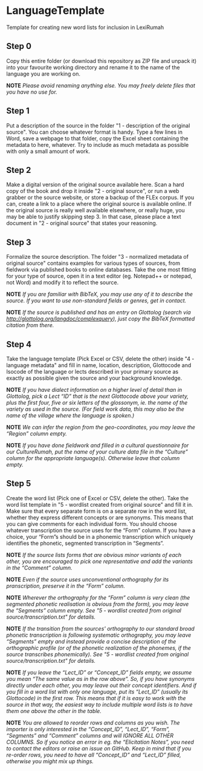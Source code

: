 # LanguageTemplate
Template for creating new word lists for inclusion in LexiRumah

## Step 0
Copy this entire folder (or download this repository as ZIP file and unpack it)
        into your favourite working directory and rename it to the name of the
        language you are working on.

**NOTE** *Please avoid renaming anything else. You may freely delete files that
          you have no use for.*

## Step 1
Put a description of the source in the folder "1 - description of the
        original source". You can choose whatever format is handy. Type a few
        lines in Word, save a webpage to that folder, copy the Excel sheet
        containing the metadata to here, whatever. Try to include as much
        metadata as possible with only a small amount of work.

## Step 2
Make a digital version of the original source available here. Scan a
        hard copy of the book and drop it inside "2 - original source", or run a
        web grabber or the source website, or store a backup of the FLEx corpus.
        If you can, create a link to a place where the original source is
        available online. If the original source is really well available
        elsewhere, or really huge, you may be able to justify skipping step 3.
        In that case, please place a text document in "2 - original source" that
        states your reasoning.

## Step 3
Formalize the source description. The folder "3 - normalized metadata of
        original source" contains examples for various types of sources, from
        fieldwork via published books to online databases. Take the one most
        fitting for your type of source, open it in a text editor (eg. Notepad++
        or notepad, not Word) and modify it to reflect the source.

**NOTE** *If you are familiar with BibTeX, you may use any of it to describe the
          source. If you want to use non-standard fields or genres, get in
          contact.*

**NOTE** *If the source is published and has an entry on Glottolog (search via
          http://glottolog.org/langdoc/complexquery), just copy the
          BibTeX formatted citation from there.*

## Step 4
Take the language template (Pick Excel or CSV, delete the other) inside
        "4 - language metadata" and fill in name, location, description,
        Glottocode and Isocode of the language or lects described in your
        primary source as exactly as possible given the source and your
        background knowledge.

**NOTE** *If you have dialect information on a higher level of detail than in
          Glottolog, pick a Lect “ID” that is the next Glottocode above your
          variety, plus the first four, five or six letters of the glossonym,
          ie. the name of the variety as used in the source. (For field work
          data, this may also be the name of the village where the language is
          spoken.)*

**NOTE** *We can infer the region from the geo-coordinates, you may leave the
          “Region” column empty.*

**NOTE** *If you have done fieldwork and filled in a cultural questionnaire for
          our CultureRumah, put the name of your culture data file in the
          “Culture” column for the appropriate language(s). Otherwise leave that
          column empty.*

## Step 5
Create the word list (Pick one of Excel or CSV, delete the other). Take
        the word list template in "5 - wordlist created from original source"
        and fill it in. Make sure that every separate form is on a separate row
        in the word list, whether they express different concepts or are
        synonyms. This means that you can give comments for each individual
        form. You should choose whatever transcription the source uses for the
        “Form” column. If you have a choice, your “Form”s should be in a
        phonemic transcription which uniquely identifies the phonetic, segmented
        transcription in “Segments”.

**NOTE** *If the source lists forms that are obvious minor variants of each
          other, you are encouraged to pick one representative and add the
          variants in the “Comment” column.*

**NOTE** *Even if the source uses unconventional orthography for its
          pranscription, preserve it in the “Form” column.*

**NOTE** *Wherever the orthography for the “Form” column is very clean (the
          segmented phonetic realisation is obvious from the form), you may
          leave the “Segments” column empty. See "5 - wordlist created from
          original source/transcription.txt" for details.*

**NOTE** *If the transition from the sources' orthography to our standard broad
          phonetic transcription is following systematic orthography, you may
          leave “Segments” empty and instead provide a concise description of the
          orthographic profile (or of the phonetic realization of the phonemes,
          if the source transcribes phonemically). See "5 - wordlist created from
          original source/transcription.txt" for details.*

**NOTE** *If you leave the “Lect_ID” or “Concept_ID” fields empty, we assume you
          mean “The same value as in the row above”. So, if you have synonyms
          directly under each other, you may leave out their concept
          identifiers. And if you fill in a word list with only one language,
          put its “Lect_ID” (usually its Glottocode) in the first row. This
          means that if it is easy to work with the source in that way, the
          easiest way to include multiple word lists is to have them one above
          the other in the table.*

**NOTE** *You are allowed to reorder rows and columns as you wish. The importer
          is only interested in the “Concept_ID”, “Lect_ID”, “Form”, “Segments”
          and “Comment” columns and will IGNORE ALL OTHER COLUMNS. So if you
          notice an error in eg. the “Elicitation Notes”, you need to contact
          the editors or raise an issue on GitHub. Keep in mind that if you
          re-order rows, you need to have all “Concept_ID” and “Lect_ID” filled,
          otherwise you might mix up things.*

